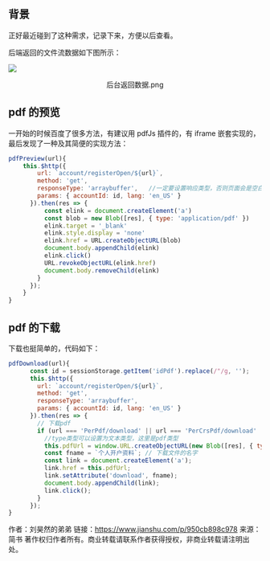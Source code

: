 
## 背景

正好最近碰到了这种需求，记录下来，方便以后查看。

后端返回的文件流数据如下图所示：

![ ](https://p9-juejin.byteimg.com/tos-cn-i-k3u1fbpfcp/a1c18952d3ee4cf48edd16221ae5a650~tplv-k3u1fbpfcp-watermark.image?imageView2/2/w/480/h/480/q/85/interlace/1)

<center>后台返回数据.png</center>

## pdf 的预览

一开始的时候百度了很多方法，有建议用 pdfJs 插件的，有 iframe 嵌套实现的，最后发现了一种及其简便的实现方法：

```js
pdfPreview(url){
    this.$http({
        url: `account/registerOpen/${url}`,
        method: 'get',
        responseType: 'arraybuffer',   //一定要设置响应类型，否则页面会是空白pdf
        params: { accountId: id, lang: 'en_US' }
      }).then(res => {
          const elink = document.createElement('a')
          const blob = new Blob([res], { type: 'application/pdf' })
          elink.target = '_blank'
          elink.style.display = 'none'
          elink.href = URL.createObjectURL(blob)
          document.body.appendChild(elink)
          elink.click()
          URL.revokeObjectURL(elink.href)
          document.body.removeChild(elink)
        }
      });
    }
}
```

## pdf 的下载

下载也挺简单的，代码如下：

```js
pdfDownload(url){
      const id = sessionStorage.getItem('idPdf').replace(/"/g, '');
      this.$http({
        url: `account/registerOpen/${url}`,
        method: 'get',
        responseType: 'arraybuffer',
        params: { accountId: id, lang: 'en_US' }
      }).then(res => {
        // 下载pdf
        if (url === 'PerPdf/download' || url === 'PerCrsPdf/download' || url === 'PerWbenContractPdf/download') {
          //type类型可以设置为文本类型，这里是pdf类型
          this.pdfUrl = window.URL.createObjectURL(new Blob([res], { type: `application/pdf` }));
          const fname = `个人开户资料`; // 下载文件的名字
          const link = document.createElement('a');
          link.href = this.pdfUrl;
          link.setAttribute('download', fname);
          document.body.appendChild(link);
          link.click();
        }
      });
}
```

作者：刘昊然的弟弟
链接：https://www.jianshu.com/p/950cb898c978
来源：简书
著作权归作者所有。商业转载请联系作者获得授权，非商业转载请注明出处。
